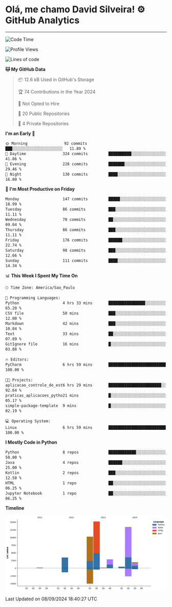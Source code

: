 
# Olá, me chamo David Silveira! ⚙️ GitHub Analytics

---
<!--START_SECTION:waka-->
![Code Time](http://img.shields.io/badge/Code%20Time-204%20hrs%2055%20mins-blue)

![Profile Views](http://img.shields.io/badge/Profile%20Views-0-blue)

![Lines of code](https://img.shields.io/badge/From%20Hello%20World%20I%27ve%20Written-47.8%20thousand%20lines%20of%20code-blue)

**🐱 My GitHub Data** 

> 📦 12.6 kB Used in GitHub's Storage 
 > 
> 🏆 74 Contributions in the Year 2024
 > 
> 🚫 Not Opted to Hire
 > 
> 📜 20 Public Repositories 
 > 
> 🔑 4 Private Repositories 
 > 
**I'm an Early 🐤** 

```text
🌞 Morning                92 commits          ███░░░░░░░░░░░░░░░░░░░░░░   11.89 % 
🌆 Daytime                324 commits         ██████████░░░░░░░░░░░░░░░   41.86 % 
🌃 Evening                228 commits         ███████░░░░░░░░░░░░░░░░░░   29.46 % 
🌙 Night                  130 commits         ████░░░░░░░░░░░░░░░░░░░░░   16.80 % 
```
📅 **I'm Most Productive on Friday** 

```text
Monday                   147 commits         █████░░░░░░░░░░░░░░░░░░░░   18.99 % 
Tuesday                  86 commits          ███░░░░░░░░░░░░░░░░░░░░░░   11.11 % 
Wednesday                70 commits          ██░░░░░░░░░░░░░░░░░░░░░░░   09.04 % 
Thursday                 86 commits          ███░░░░░░░░░░░░░░░░░░░░░░   11.11 % 
Friday                   176 commits         ██████░░░░░░░░░░░░░░░░░░░   22.74 % 
Saturday                 98 commits          ███░░░░░░░░░░░░░░░░░░░░░░   12.66 % 
Sunday                   111 commits         ████░░░░░░░░░░░░░░░░░░░░░   14.34 % 
```


📊 **This Week I Spent My Time On** 

```text
🕑︎ Time Zone: America/Sao_Paulo

💬 Programming Languages: 
Python                   4 hrs 33 mins       ████████████████░░░░░░░░░   65.20 % 
CSV file                 50 mins             ███░░░░░░░░░░░░░░░░░░░░░░   12.00 % 
Markdown                 42 mins             ███░░░░░░░░░░░░░░░░░░░░░░   10.04 % 
Text                     33 mins             ██░░░░░░░░░░░░░░░░░░░░░░░   07.89 % 
GitIgnore file           16 mins             █░░░░░░░░░░░░░░░░░░░░░░░░   03.88 % 

🔥 Editors: 
PyCharm                  6 hrs 59 mins       █████████████████████████   100.00 % 

🐱‍💻 Projects: 
aplicacao_controle_de_est6 hrs 29 mins       ███████████████████████░░   92.64 % 
praticas_aplicacoes_pytho21 mins             █░░░░░░░░░░░░░░░░░░░░░░░░   05.17 % 
simple-package-template  9 mins              █░░░░░░░░░░░░░░░░░░░░░░░░   02.19 % 

💻 Operating System: 
Linux                    6 hrs 59 mins       █████████████████████████   100.00 % 
```

**I Mostly Code in Python** 

```text
Python                   8 repos             ████████████░░░░░░░░░░░░░   50.00 % 
Java                     4 repos             ██████░░░░░░░░░░░░░░░░░░░   25.00 % 
Kotlin                   2 repos             ███░░░░░░░░░░░░░░░░░░░░░░   12.50 % 
HTML                     1 repo              ██░░░░░░░░░░░░░░░░░░░░░░░   06.25 % 
Jupyter Notebook         1 repo              ██░░░░░░░░░░░░░░░░░░░░░░░   06.25 % 
```



**Timeline**

![Lines of Code chart](https://raw.githubusercontent.com/DavidSilveira80/DavidSilveira80/master/assets/bar_graph.png)


 Last Updated on 08/09/2024 18:40:27 UTC
<!--END_SECTION:waka-->


